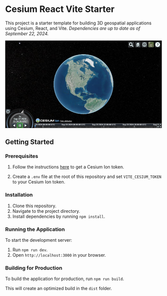 # Cesium React Vite Starter

This project is a starter template for building 3D geospatial applications using Cesium, React, and Vite. *Dependencies are up to date as of September 22, 2024.*

![Screenshot of the application](./screenshot.png)

## Getting Started

### Prerequisites
1. Follow the instructions [here](https://cesium.com/learn/cesiumjs-learn/cesiumjs-quickstart) to get a Cesium Ion token.

2. Create a `.env` file at the root of this repository and set `VITE_CESIUM_TOKEN` to your Cesium Ion token.

### Installation

1. Clone this repository.
2. Navigate to the project directory.
3. Install dependencies by running `npm install`.

### Running the Application

To start the development server: 
1. Run `npm run dev`.
2. Open `http://localhost:3000` in your browser.

### Building for Production

To build the application for production, run `npm run build`.

This will create an optimized build in the `dist` folder.
